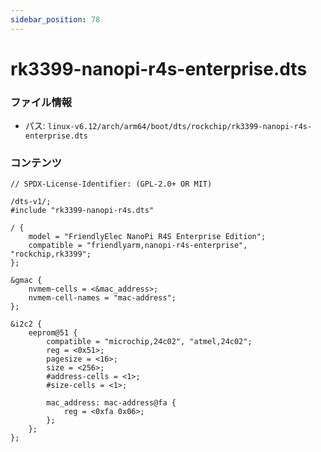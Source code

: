 ```yaml
---
sidebar_position: 78
---
```

# rk3399-nanopi-r4s-enterprise.dts

### ファイル情報

- パス: `linux-v6.12/arch/arm64/boot/dts/rockchip/rk3399-nanopi-r4s-enterprise.dts`

### コンテンツ

```dts
// SPDX-License-Identifier: (GPL-2.0+ OR MIT)

/dts-v1/;
#include "rk3399-nanopi-r4s.dts"

/ {
	model = "FriendlyElec NanoPi R4S Enterprise Edition";
	compatible = "friendlyarm,nanopi-r4s-enterprise", "rockchip,rk3399";
};

&gmac {
	nvmem-cells = <&mac_address>;
	nvmem-cell-names = "mac-address";
};

&i2c2 {
	eeprom@51 {
		compatible = "microchip,24c02", "atmel,24c02";
		reg = <0x51>;
		pagesize = <16>;
		size = <256>;
		#address-cells = <1>;
		#size-cells = <1>;

		mac_address: mac-address@fa {
			reg = <0xfa 0x06>;
		};
	};
};

```
